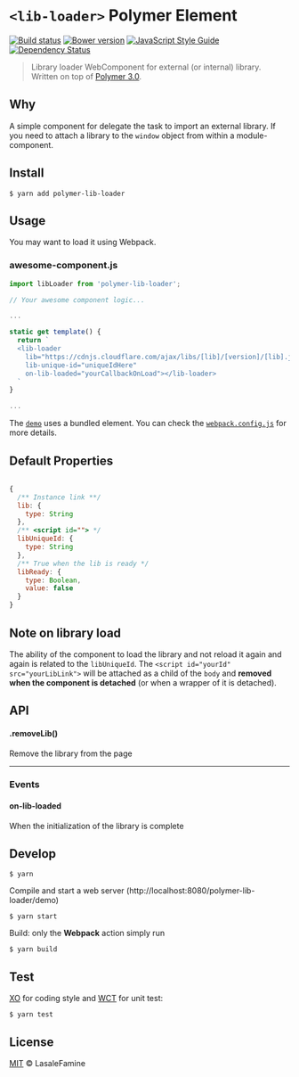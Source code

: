 # `<lib-loader>` Polymer Element

[![Build status](https://travis-ci.org/LasaleFamine/polymer-lib-loader.svg?branch=master)](https://travis-ci.org/LasaleFamine/polymer-lib-loader)
[![Bower version](https://badge.fury.io/bo/polymer-lib-loader.svg)](https://badge.fury.io/bo/polymer-lib-loader)
[![JavaScript Style Guide](https://img.shields.io/badge/code%20style-standard-brightgreen.svg)](http://standardjs.com/)
[![Dependency Status](https://gemnasium.com/badges/github.com/LasaleFamine/polymer-lib-loader.svg)](https://gemnasium.com/github.com/LasaleFamine/polymer-lib-loader)
 

> Library loader WebComponent for external (or internal) library. Written on top of [Polymer 3.0](https://www.polymer-project.org/).

## Why

A simple component for delegate the task to import an external library.
If you need to attach a library to the `window` object from within a module-component.

## Install

    $ yarn add polymer-lib-loader

## Usage

You may want to load it using Webpack.

### awesome-component.js
``` js
import libLoader from 'polymer-lib-loader';

// Your awesome component logic...

...

static get template() {
  return `
  <lib-loader
    lib="https://cdnjs.cloudflare.com/ajax/libs/[lib]/[version]/[lib].js"
    lib-unique-id="uniqueIdHere"
    on-lib-loaded="yourCallbackOnLoad"></lib-loader>
  `
}

...
```
The [`demo`](https://github.com/LasaleFamine/polymer-lib-loader/blob/master/demo/) uses a bundled element. You can check the [`webpack.config.js`](https://github.com/LasaleFamine/polymer-lib-loader/blob/master/test/webpack.config,js) for more details.


## Default Properties
``` js

{
  /** Instance link **/
  lib: {
    type: String
  },
  /** <script id=""> */
  libUniqueId: {
    type: String
  },
  /** True when the lib is ready */
  libReady: {
    type: Boolean,
    value: false
  }
}

```

## Note on library load
The ability of the component to load the library and not reload it again and again is related to the `libUniqueId`.
The `<script id="yourId" src="yourLibLink">` will be attached as a child of the `body` and **removed when the component is detached** (or when a wrapper of it is detached).

## API

#### .removeLib()
Remove the library from the page
____


### Events

#### on-lib-loaded
When the initialization of the library is complete


## Develop

    $ yarn

Compile and start a web server (http://localhost:8080/polymer-lib-loader/demo)

    $ yarn start

Build: only the **Webpack** action simply run

    $ yarn build


## Test

[XO](https://github.com/sindresorhus/xo) for coding style and [WCT](https://github.com/polymer/web-component-tester) for unit test:

    $ yarn test

## License

[MIT](https://github.com/LasaleFamine/polymer-lib-loader/blob/master/LICENSE.md) &copy; LasaleFamine
